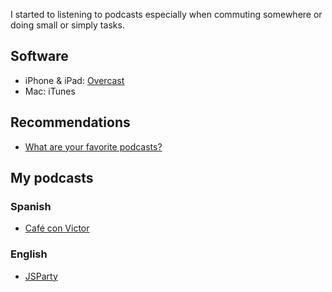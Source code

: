 
I started to listening to podcasts especially when commuting somewhere or doing small or simply tasks.

## Software

* iPhone & iPad: [Overcast](https://overcast.fm)
* Mac: iTunes

## Recommendations

* [What are your favorite podcasts?](https://www.indiehackers.com/forum/what-are-your-favorite-podcasts-8a45ac25ee)

## My podcasts

### Spanish
* [Café con Victor](https://anchor.fm/victorabarca)

### English
* [JSParty](https://changelog.com/jsparty)
